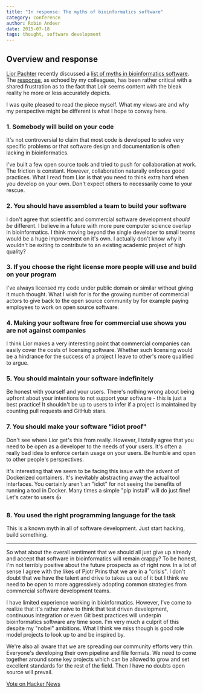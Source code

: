 ```yaml
---
title: "In response: The myths of bioinformatics software"
category: conference
author: Robin Andeer
date: 2015-07-18
tags: thought, software development
---
```


## Overview and response

[Lior Pachter][lior-twitter] recently discussed a [list of myths in bioinformatics software][myths]. The [response][titus-response], as echoed by my colleagues, has been rather critical with a shared frustration as to the fact that Loir seems content with the bleak reality he more or less accurately depicts.

I was quite pleased to read the piece myself. What my views are and why my perspective might be different is what I hope to convey here.

### 1. Somebody will build on your code

It's not controversial to claim that most code is developed to solve very specific problems or that software design and documentation is often lacking in bioinformatics.

I've built a few open source tools and tried to push for collaboration at work. The friction is constant. However, collaboration naturally enforces good practices. What I read from Lior is that you need to think extra hard when you develop on your own. Don't expect others to necessarily come to your rescue.

### 2. You should have assembled a team to build your software

I don't agree that scientific and commercial software development *should be* different. I believe in a future with more pure computer science overlap in bioinformatics. I think moving beyond the single developer to small teams would be a huge improvement on it's own. I actually don't know why it wouldn't be exiting to contribute to an existing academic project of high quality?

### 3. If you choose the right license more people will use and build on your program

I've always licensed my code under public domain or similar without giving it much thought. What I wish for is for the growing number of commercial actors to give back to the open source community by for example paying employees to work on open source software.

### 4. Making your software free for commercial use shows you are not against companies

I think Lior makes a very interesting point that commercial companies can easily cover the costs of licensing software. Whether such licensing would be a hindrance for the success of a project I leave to other's more qualified to argue.

### 5. You should maintain your software indefinitely

Be honest with yourself and your users. There's nothing wrong about being upfront about your intentions to not support your software - this is just a best practice! It shouldn't be up to users to infer if a project is maintained by counting pull requests and GitHub stars.

### 7. You should make your software "idiot proof"

Don't see where Lior get's this from really. However, I totally agree that you need to be open as a developer to the needs of your users. It's often a really bad idea to enforce certain usage on your users. Be humble and open to other people's perspectives.

It's interesting that we seem to be facing this issue with the advent of Dockerized  containers. It's inevitably abstracting away the actual tool interfaces. You certainly aren't an "idiot" for not seeing the benefits of running a tool in Docker. Many times a simple "pip install" will do just fine! Let's cater to users :thumbsup:

### 8. You used the right programming language for the task

This is a known myth in all of software development. Just start hacking, build something.

---------------------

So what about the overall sentiment that we should all just give up already and accept that software in bioinformatics will remain crappy? To be honest, I'm not terribly positive about the future prospects as of right now. In a lot of sense I agree with the likes of Pjotr Prins that we are in a "crisis". I don't doubt that we have the talent and drive to takes us out of it but I think we need to be open to more aggressively adopting common strategies from commercial software development teams.

I have limited experience working in bioinformatics. However, I've come to realize that it's rather naive to think that test driven development, continuous integration or even Git best practices will underpin bioinformatics software any time soon. I'm very much a culprit of this despite my "nobel" ambitions. What I think we miss though is good role model projects to look up to and be inspired by.

We're also all aware that we are spreading our community efforts very thin. Everyone's developing their own pipeline and file formats. We need to come together around some key projects which can be allowed to grow and set excellent standards for the rest of the field. Then I have no doubts open source will prevail.

<a href="https://news.ycombinator.com/submit" class="hn-button" data-title="  In response: The myths of bioinformatics software" data-url="http://www.robinandeer.com/blog/2015/07/18/in-response-the-myths-of-bioinformatics-software/" data-count="horizontal">Vote on Hacker News</a>

[lior-twitter]: https://twitter.com/lpachter
[myths]: https://liorpachter.wordpress.com/2015/07/10/the-myths-of-bioinformatics-software/
[titus-response]: http://ivory.idyll.org/blog/2015-response-to-software-myths.html
